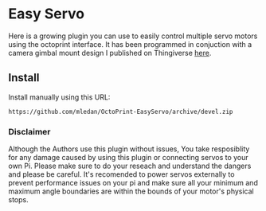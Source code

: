 # Easy Servo
Here is a growing plugin you can use to easily control multiple servo motors using the octoprint interface. It has been programmed in conjuction with a camera gimbal mount design I published on Thingiverse [here](https://www.thingiverse.com/thing:4381240).

## Install

Install manually using this URL:

    https://github.com/mledan/OctoPrint-EasyServo/archive/devel.zip

### Disclaimer

Although the Authors use this plugin without issues, You take resposiblity for any damage caused by using this plugin or connecting servos to your own Pi. Please make sure to do your reseach and understand the dangers and please be careful. It's recomended to power servos externally to prevent performance issues on your pi and make sure all your minimum and maximum angle boundaries are within the bounds of your motor's physical stops. 


